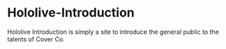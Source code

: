 # Hololive-Introduction
Hololive Introduction is simply a site to introduce the general public to the talents of Cover Co.
